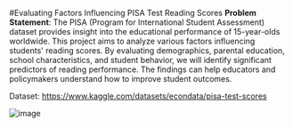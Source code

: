 #Evaluating Factors Influencing PISA Test Reading Scores
**Problem Statement**:
The PISA (Program for International Student Assessment) dataset provides insight into the
educational performance of 15-year-olds worldwide. This project aims to analyze various
factors influencing students' reading scores. By evaluating demographics, parental
education, school characteristics, and student behavior, we will identify significant predictors
of reading performance. The findings can help educators and policymakers understand how
to improve student outcomes.

Dataset: https://www.kaggle.com/datasets/econdata/pisa-test-scores

![image](https://github.com/user-attachments/assets/48a54ec8-0513-485a-8807-325db72a4793)
